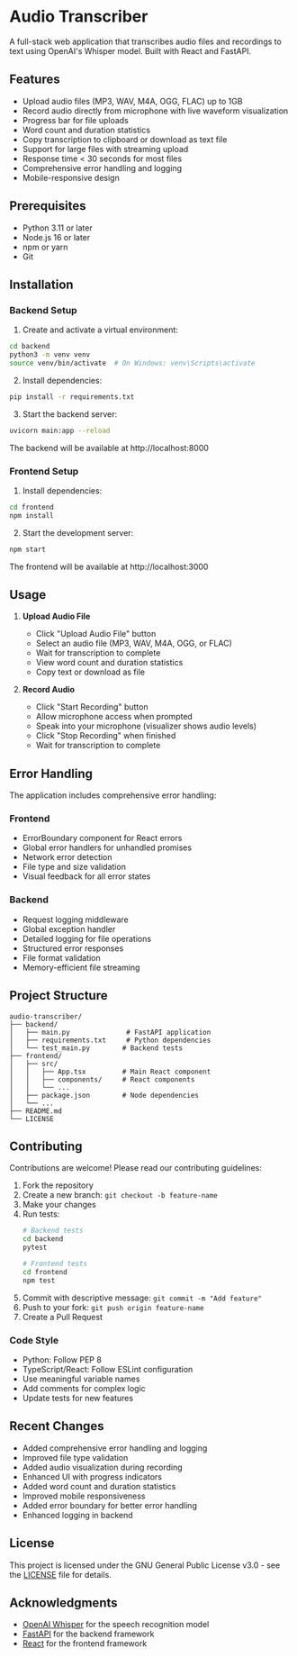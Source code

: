 # Audio Transcriber

A full-stack web application that transcribes audio files and recordings to text using OpenAI's Whisper model. Built with React and FastAPI.

## Features

- Upload audio files (MP3, WAV, M4A, OGG, FLAC) up to 1GB
- Record audio directly from microphone with live waveform visualization
- Progress bar for file uploads
- Word count and duration statistics
- Copy transcription to clipboard or download as text file
- Support for large files with streaming upload
- Response time < 30 seconds for most files
- Comprehensive error handling and logging
- Mobile-responsive design

## Prerequisites

- Python 3.11 or later
- Node.js 16 or later
- npm or yarn
- Git

## Installation

### Backend Setup

1. Create and activate a virtual environment:
```bash
cd backend
python3 -m venv venv
source venv/bin/activate  # On Windows: venv\Scripts\activate
```

2. Install dependencies:
```bash
pip install -r requirements.txt
```

3. Start the backend server:
```bash
uvicorn main:app --reload
```

The backend will be available at http://localhost:8000

### Frontend Setup

1. Install dependencies:
```bash
cd frontend
npm install
```

2. Start the development server:
```bash
npm start
```

The frontend will be available at http://localhost:3000

## Usage

1. **Upload Audio File**
   - Click "Upload Audio File" button
   - Select an audio file (MP3, WAV, M4A, OGG, or FLAC)
   - Wait for transcription to complete
   - View word count and duration statistics
   - Copy text or download as file

2. **Record Audio**
   - Click "Start Recording" button
   - Allow microphone access when prompted
   - Speak into your microphone (visualizer shows audio levels)
   - Click "Stop Recording" when finished
   - Wait for transcription to complete

## Error Handling

The application includes comprehensive error handling:

### Frontend
- ErrorBoundary component for React errors
- Global error handlers for unhandled promises
- Network error detection
- File type and size validation
- Visual feedback for all error states

### Backend
- Request logging middleware
- Global exception handler
- Detailed logging for file operations
- Structured error responses
- File format validation
- Memory-efficient file streaming

## Project Structure

```
audio-transcriber/
├── backend/
│   ├── main.py              # FastAPI application
│   ├── requirements.txt     # Python dependencies
│   └── test_main.py        # Backend tests
├── frontend/
│   ├── src/
│   │   ├── App.tsx         # Main React component
│   │   ├── components/     # React components
│   │   └── ...
│   ├── package.json        # Node dependencies
│   └── ...
├── README.md
└── LICENSE
```

## Contributing

Contributions are welcome! Please read our contributing guidelines:

1. Fork the repository
2. Create a new branch: `git checkout -b feature-name`
3. Make your changes
4. Run tests: 
   ```bash
   # Backend tests
   cd backend
   pytest

   # Frontend tests
   cd frontend
   npm test
   ```
5. Commit with descriptive message: `git commit -m "Add feature"`
6. Push to your fork: `git push origin feature-name`
7. Create a Pull Request

### Code Style

- Python: Follow PEP 8
- TypeScript/React: Follow ESLint configuration
- Use meaningful variable names
- Add comments for complex logic
- Update tests for new features

## Recent Changes

- Added comprehensive error handling and logging
- Improved file type validation
- Added audio visualization during recording
- Enhanced UI with progress indicators
- Added word count and duration statistics
- Improved mobile responsiveness
- Added error boundary for better error handling
- Enhanced logging in backend

## License

This project is licensed under the GNU General Public License v3.0 - see the [LICENSE](LICENSE) file for details.

## Acknowledgments

- [OpenAI Whisper](https://github.com/openai/whisper) for the speech recognition model
- [FastAPI](https://fastapi.tiangolo.com/) for the backend framework
- [React](https://reactjs.org/) for the frontend framework

